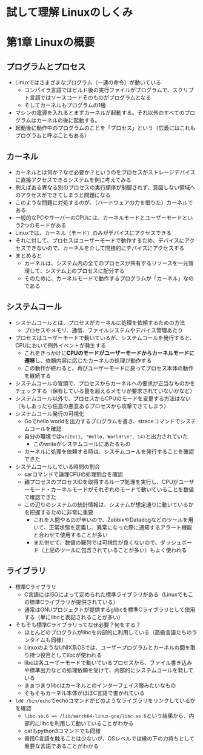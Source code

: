 # 試して理解 Linuxのしくみ

# 第1章 Linuxの概要

## プログラムとプロセス

- Linuxではさまざまなプログラム（一連の命令）が動いている
  - コンパイラ言語ではビルド後の実行ファイルがプログラムで、スクリプト言語ではソースコードそのものがプログラムとなる
  - そしてカーネルもプログラムの1種
- マシンの電源を入れるとまずカーネルが起動する。それ以外のすべてのプログラムはカーネルの後に起動する。
- 起動後に動作中のプログラムのことを「プロセス」という（広義にはこれもプログラムと呼ぶこともある）

## カーネル

- カーネルとは何か？なぜ必要か？というのをプロセスがストレージデバイスに直接アクセスできるシステムを例に考えてみる
- 例えばある異なる別のプロセスの実行順序が制御されず、意図しない領域へのアクセスができてしまうと問題になる
- このような問題に対処するのが、（ハードウェアの力を借りた）カーネルである
- 一般的なPCやサーバーのCPUには、カーネルモードとユーザーモードという2つのモードがある
- Linuxでは、カーネル（モード）のみがデバイスにアクセスできる
- それに対して、プロセスはユーザーモードで動作するため、デバイスにアクセスできないので、カーネルを介して間接的にデバイスにアクセスする
- まとめると
  - カーネルは、システム内の全てのプロセスが共有するリソースを一元管理して、システム上のプロセスに配分する
  - そのために、カーネルモードで動作するプログラムが「カーネル」なのである

## システムコール

- システムコールとは、プロセスがカーネルに処理を依頼するための方法
  - プロセスやメモリ、通信、ファイルシステムやデバイス管理あたり
- プロセスはユーザーモードで動いているが、システムコールを発行すると、CPUにおいて例外イベントが発生する
  - これをきっかけに**CPUのモードがユーザーモードからカーネルモードに遷移**し、依頼内容に応じたカーネルの処理が動作する
  - この動作が終わると、再びユーザーモードに戻ってプロセス本体の動作を継続する
- システムコールの冒頭で、プロセスからカーネルへの要求が正当なものかをチェックする（保有している量を超えるメモリが要求されていないかなど）
- システムコール以外で、プロセスからCPUのモードを変更する方法はない（もしあったら任意の悪意あるプロセスから攻撃できてしまう）
- システムコール発行の可視化
  - Goでhello worldを出力するプログラムを書き、straceコマンドでシステムコールを確認
  - 自分の環境では`write(1, "Hello, World!\n", 14)`と出力されていた
    - このwriteがシステムコールにあたるもの
  - カーネルに処理を依頼する時は、システムコールを発行することを確認できた
- システムコールしている時間の割合
  - sarコマンドで論理CPUの処理割合を確認
  - 親プロセスのプロセスIDを取得するループ処理を実行し、CPUがユーザーモード・カーネルモードがそれぞれのモードで動いていることを数値で確認できた
  - この辺りのシステムの統計情報は、システムが想定通りに動いているかを把握するために非常に重要
    - これを人間やるのが辛いので、ZabbixやDatadogなどのツールを用いて、正常状態を定義し、異常になった際に通知するアラート機能と合わせて使用することが多い
    - また併せて、数値の羅列では可視性が良くないので、ダッシュボード（上記のツールに包含されていることが多い）もよく使われる

## ライブラリ

- 標準Cライブラリ
  - C言語にはISOによって定められた標準ライブラリがある（Linuxでもこの標準Cライブラリが提供されている）
  - 通常はGNUプロジェクトが提供するglibcを標準Cライブラリとして使用する（単にlibcと表記されることが多い）
- そもそも標準Cライブラリってなぜ必要？何をする？
  - ほとんどのプログラムがlibcを内部的に利用している（高級言語たちのランタイムも同様）
  - LinuxのようなUNIX系OSでは、ユーザープログラムとカーネルの間を取り持つ役目としてlibcが使われる
  - libcは各ユーザーモードで動いているプロセスから、ファイル書き込みや標準出力などの処理依頼を受けて、内部的にシステムコールを発している
  - まぁつまりlibcはカーネルとのインターフェイス層みたいなもの
  - そもそもカーネル本体がほぼC言語で書かれている
- `ldd /bin/echo`でechoコマンドがどのようなライブラリをリンクしているかを確認
  - `libc.so.6 => /lib/aarch64-linux-gnu/libc.so.6`という結果から、内部的にlibcを利用して動いていることがわかる
  - catもpython3コマンドでも同様
  - 普段C言語を触ることは少ないが、OSレベルでは縁の下の力持ちとして重要な言語であることがわかる